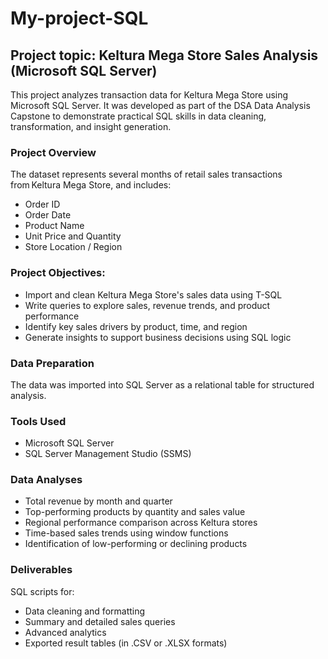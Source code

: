 # My-project-SQL

## Project topic: Keltura Mega Store Sales Analysis (Microsoft SQL Server)
This project analyzes transaction data for Keltura Mega Store using Microsoft SQL Server. It was developed as part of the DSA Data Analysis Capstone to demonstrate practical SQL skills in data cleaning, transformation, and insight generation.

### Project Overview

The dataset represents several months of retail sales transactions from Keltura Mega Store, and includes:
- Order ID
- Order Date
- Product Name
- Unit Price and Quantity
- Store Location / Region

### Project Objectives:

- Import and clean Keltura Mega Store's sales data using T-SQL
- Write queries to explore sales, revenue trends, and product performance
- Identify key sales drivers by product, time, and region
- Generate insights to support business decisions using SQL logic

### Data Preparation
The data was imported into SQL Server as a relational table for structured analysis.

### Tools Used

- Microsoft SQL Server
- SQL Server Management Studio (SSMS)

### Data Analyses
- Total revenue by month and quarter
- Top-performing products by quantity and sales value
- Regional performance comparison across Keltura stores
- Time-based sales trends using window functions
- Identification of low-performing or declining products

### Deliverables
SQL scripts for:
- Data cleaning and formatting
- Summary and detailed sales queries
- Advanced analytics
- Exported result tables (in .CSV or .XLSX formats)
